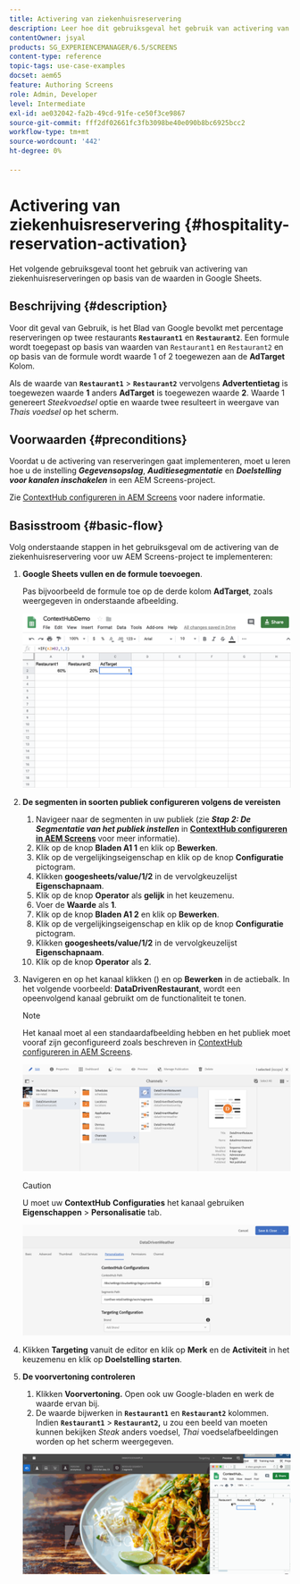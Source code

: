 ```yaml
---
title: Activering van ziekenhuisreservering
description: Leer hoe dit gebruiksgeval het gebruik van activering van ziekenhuisreservering aantoont op basis van de waarden in Google Sheets.
contentOwner: jsyal
products: SG_EXPERIENCEMANAGER/6.5/SCREENS
content-type: reference
topic-tags: use-case-examples
docset: aem65
feature: Authoring Screens
role: Admin, Developer
level: Intermediate
exl-id: ae032042-fa2b-49cd-91fe-ce50f3ce9867
source-git-commit: fff2df02661fc3fb3098be40e090b8bc6925bcc2
workflow-type: tm+mt
source-wordcount: '442'
ht-degree: 0%

---
```


# Activering van ziekenhuisreservering {#hospitality-reservation-activation}

Het volgende gebruiksgeval toont het gebruik van activering van ziekenhuisreserveringen op basis van de waarden in Google Sheets.

## Beschrijving {#description}

Voor dit geval van Gebruik, is het Blad van Google bevolkt met percentage reserveringen op twee restaurants **`Restaurant1`** en **`Restaurant2`**. Een formule wordt toegepast op basis van waarden van `Restaurant1` en `Restaurant2` en op basis van de formule wordt waarde 1 of 2 toegewezen aan de **AdTarget** Kolom.

Als de waarde van **`Restaurant1`** > **`Restaurant2`** vervolgens **Advertentietag** is toegewezen waarde **1** anders **AdTarget** is toegewezen waarde **2**. Waarde 1 genereert *Steekvoedsel* optie en waarde twee resulteert in weergave van *Thais voedsel* op het scherm.

## Voorwaarden {#preconditions}

Voordat u de activering van reserveringen gaat implementeren, moet u leren hoe u de instelling ***Gegevensopslag***, ***Auditiesegmentatie*** en ***Doelstelling voor kanalen inschakelen*** in een AEM Screens-project.

Zie [ContextHub configureren in AEM Screens](configuring-context-hub.md) voor nadere informatie.

## Basisstroom {#basic-flow}

Volg onderstaande stappen in het gebruiksgeval om de activering van de ziekenhuisreservering voor uw AEM Screens-project te implementeren:

1. **Google Sheets vullen en de formule toevoegen**.

   Pas bijvoorbeeld de formule toe op de derde kolom **AdTarget**, zoals weergegeven in onderstaande afbeelding.

   ![screen_shot_2019-04-29at94132am](assets/screen_shot_2019-04-29at94132am.png)

1. **De segmenten in soorten publiek configureren volgens de vereisten**

   1. Navigeer naar de segmenten in uw publiek (zie ***Stap 2: De Segmentatie van het publiek instellen*** in **[ContextHub configureren in AEM Screens](configuring-context-hub.md)** voor meer informatie).
   1. Klik op de knop **Bladen A1 1** en klik op **Bewerken**.
   1. Klik op de vergelijkingseigenschap en klik op de knop **Configuratie** pictogram.
   1. Klikken **googesheets/value/1/2** in de vervolgkeuzelijst **Eigenschapnaam**.
   1. Klik op de knop **Operator** als **gelijk** in het keuzemenu.
   1. Voer de **Waarde** als **1**.
   1. Klik op de knop **Bladen A1 2** en klik op **Bewerken**.
   1. Klik op de vergelijkingseigenschap en klik op de knop **Configuratie** pictogram.
   1. Klikken **googesheets/value/1/2** in de vervolgkeuzelijst **Eigenschapnaam**.
   1. Klik op de knop **Operator** als **2**.

1. Navigeren en op het kanaal klikken () en op **Bewerken** in de actiebalk. In het volgende voorbeeld: **DataDrivenRestaurant**, wordt een opeenvolgend kanaal gebruikt om de functionaliteit te tonen.

   >[!NOTE]
   >
   >Het kanaal moet al een standaardafbeelding hebben en het publiek moet vooraf zijn geconfigureerd zoals beschreven in [ContextHub configureren in AEM Screens](configuring-context-hub.md).

   ![screen_shot_2019-05-08at14652pm](assets/screen_shot_2019-05-08at14652pm.png)

   >[!CAUTION]
   >
   >U moet uw **ContextHub** **Configuraties** het kanaal gebruiken **Eigenschappen** > **Personalisatie** tab.

   ![screen_shot_2019-05-08at114106am](assets/screen_shot_2019-05-08at114106am.png)

1. Klikken **Targeting** vanuit de editor en klik op **Merk** en de **Activiteit** in het keuzemenu en klik op **Doelstelling starten**.
1. **De voorvertoning controleren**

   1. Klikken **Voorvertoning.** Open ook uw Google-bladen en werk de waarde ervan bij.
   1. De waarde bijwerken in **`Restaurant1`** en **`Restaurant2`** kolommen. Indien **`Restaurant1`** > **`Restaurant2`,** u zou een beeld van moeten kunnen bekijken *Steak* anders voedsel, *Thai* voedselafbeeldingen worden op het scherm weergegeven.

   ![result5](assets/result5.gif)
